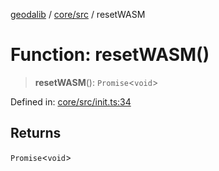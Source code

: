 [geodalib](../../../modules.md) / [core/src](../index.md) / resetWASM

# Function: resetWASM()

> **resetWASM**(): `Promise`\<`void`\>

Defined in: [core/src/init.ts:34](https://github.com/GeoDaCenter/geoda-lib/blob/fd732718ef3d9fb5e87d0aa5ef9ee659a7cf3f31/js/packages/core/src/init.ts#L34)

## Returns

`Promise`\<`void`\>
